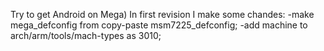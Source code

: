 Try to get Android on Mega)
In first revision I make some chandes:
-make mega\_defconfig from copy-paste msm7225\_defconfig;
-add machine to arch/arm/tools/mach-types as 3010;